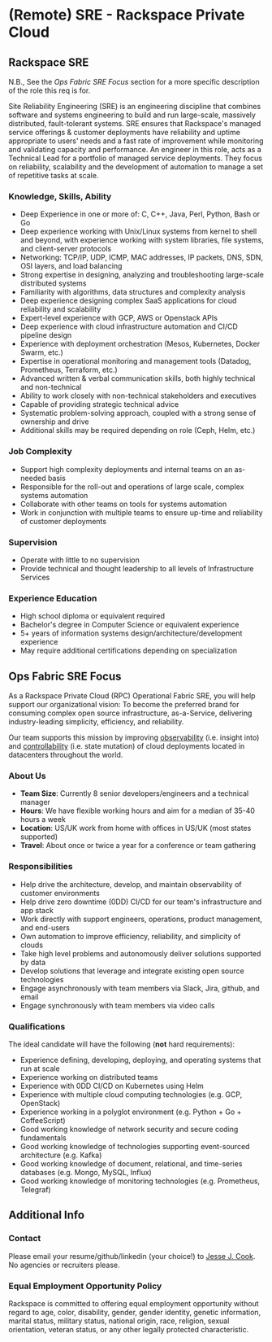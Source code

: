 # (Remote) SRE - Rackspace Private Cloud

## Rackspace SRE

N.B., See the *Ops Fabric SRE Focus* section for a more specific description of
the role this req is for.

Site Reliability Engineering (SRE) is an engineering discipline that combines
software and systems engineering to build and run large-scale, massively
distributed, fault-tolerant systems. SRE ensures that Rackspace's managed
service offerings & customer deployments have reliability and uptime
appropriate to users' needs and a fast rate of improvement while monitoring and
validating capacity and performance. An engineer in this role, acts as a
Technical Lead for a portfolio of managed service deployments. They focus on
reliability, scalability and the development of automation to manage a set of
repetitive tasks at scale.

### Knowledge, Skills, Ability

- Deep Experience in one or more of: C, C++, Java, Perl, Python, Bash or Go
- Deep experience working with Unix/Linux systems from kernel to shell and beyond, with experience working with system libraries, file systems, and client-server protocols
- Networking: TCP/IP, UDP, ICMP, MAC addresses, IP packets, DNS, SDN, OSI layers, and load balancing
- Strong expertise in designing, analyzing and troubleshooting large-scale distributed systems
- Familiarity with algorithms, data structures and complexity analysis
- Deep experience designing complex SaaS applications for cloud reliability and scalability
- Expert-level experience with GCP, AWS or Openstack APIs
- Deep experience with cloud infrastructure automation and CI/CD pipeline design
- Experience with deployment orchestration (Mesos, Kubernetes, Docker Swarm, etc.)
- Expertise in operational monitoring and management tools (Datadog, Prometheus, Terraform, etc.)
- Advanced written & verbal communication skills, both highly technical and non-technical
- Ability to work closely with non-technical stakeholders and executives
- Capable of providing strategic technical advice
- Systematic problem-solving approach, coupled with a strong sense of ownership and drive
- Additional skills may be required depending on role (Ceph, Helm, etc.)

### Job Complexity

- Support high complexity deployments and internal teams on an as-needed basis
- Responsible for the roll-out and operations of large scale, complex systems automation
- Collaborate with other teams on tools for systems automation
- Work in conjunction with multiple teams to ensure up-time and reliability of customer deployments

### Supervision

- Operate with little to no supervision
- Provide technical and thought leadership to all levels of Infrastructure Services

### Experience Education

- High school diploma or equivalent required
- Bachelor's degree in Computer Science or equivalent experience
- 5+ years of information systems design/architecture/development experience
- May require additional certifications depending on specialization

## Ops Fabric SRE Focus

As a Rackspace Private Cloud (RPC) Operational Fabric SRE, you will help
support our organizational vision: To become the preferred brand for consuming
complex open source infrastructure, as-a-Service, delivering industry-leading
simplicity, efficiency, and reliability.

Our team supports this mission by improving
[observability](https://en.wikipedia.org/wiki/Observability) (i.e. insight
into) and [controllability](https://en.wikipedia.org/wiki/Controllability)
(i.e. state mutation) of cloud deployments located in datacenters throughout
the world.

### About Us

- **Team Size**: Currently 8 senior developers/engineers and a technical manager
- **Hours**: We have flexible working hours and aim for a median of 35-40 hours a week
- **Location**: US/UK work from home with offices in US/UK (most states supported)
- **Travel**: About once or twice a year for a conference or team gathering

### Responsibilities

- Help drive the architecture, develop, and maintain observability of customer environments
- Help drive zero downtime (0DD) CI/CD for our team's infrastructure and app stack
- Work directly with support engineers, operations, product management, and end-users
- Own automation to improve efficiency, reliability, and simplicity of clouds
- Take high level problems and autonomously deliver solutions supported by data
- Develop solutions that leverage and integrate existing open source technologies
- Engage asynchronously with team members via Slack, Jira, github, and email
- Engage synchronously with team members via video calls

### Qualifications

The ideal candidate will have the following (**not** hard requirements):

- Experience defining, developing, deploying, and operating systems that run at scale
- Experience working on distributed teams
- Experience with 0DD CI/CD on Kubernetes using Helm
- Experience with multiple cloud computing technologies (e.g. GCP, OpenStack)
- Experience working in a polyglot environment (e.g. Python + Go + CoffeeScript)
- Good working knowledge of network security and secure coding fundamentals
- Good working knowledge of technologies supporting event-sourced architecture (e.g. Kafka)
- Good working knowledge of document, relational, and time-series databases (e.g. Mongo, MySQL, Influx)
- Good working knowledge of monitoring technologies (e.g. Prometheus, Telegraf)

## Additional Info

### Contact

Please email your resume/github/linkedin (your choice!) to [Jesse J.
Cook](mailto:jesse.cook@rackspace.com). No agencies or recruiters please.

### Equal Employment Opportunity Policy

Rackspace is committed to offering equal employment opportunity without regard
to age, color, disability, gender, gender identity, genetic information,
marital status, military status, national origin, race, religion, sexual
orientation, veteran status, or any other legally protected characteristic.
